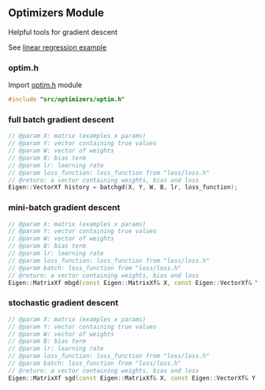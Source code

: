 ## Optimizers Module
Helpful tools for gradient descent

See [linear regression example](../../examples/linear_regression/main.cpp)

### optim.h
Import [optim.h](./optim.h) module
``` cpp
#include "src/optimizers/optim.h"
```

### full batch gradient descent
```cpp
// @param X: matrix (examples x params)
// @param Y: vector containing true values
// @param W: vector of weights
// @param B: bias term
// @param lr: learning rate
// @param loss_function: loss_function from "loss/loss.h"
// @return: a vector containing weights, bias and loss
Eigen::VectorXf history = batchgd(X, Y, W, B, lr, loss_function);
```

### mini-batch gradient descent
```cpp
// @param X: matrix (examples x params)
// @param Y: vector containing true values
// @param W: vector of weights
// @param B: bias term
// @param lr: learning rate
// @param loss_function: loss_function from "loss/loss.h"
// @param batch: loss_function from "loss/loss.h"
// @return: a vector containing weights, bias and loss
Eigen::MatrixXf mbgd(const Eigen::MatrixXf& X, const Eigen::VectorXf& Y, Eigen::VectorXf& W, float B, float lr, loss_function loss_function, int batch)
```

### stochastic gradient descent
```cpp
// @param X: matrix (examples x params)
// @param Y: vector containing true values
// @param W: vector of weights
// @param B: bias term
// @param lr: learning rate
// @param loss_function: loss_function from "loss/loss.h"
// @param batch: loss_function from "loss/loss.h"
// @return: a vector containing weights, bias and loss
Eigen::MatrixXf sgd(const Eigen::MatrixXf& X, const Eigen::VectorXf& Y, Eigen::VectorXf& W, float B, float lr, loss_function loss_function, int batch)
```